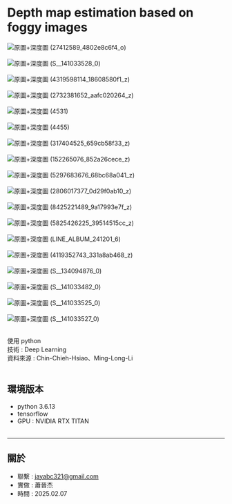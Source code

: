# Depth map estimation based on foggy images
![原圖+深度圖 (27412589_4802e8c6f4_o)](https://github.com/user-attachments/assets/cb0f6ff0-747d-41da-9622-e60c3510b067)<br><br>
![原圖+深度圖 (S__141033528_0)](https://github.com/user-attachments/assets/6dd04840-4644-4333-b43c-2626b081910d)<br><br>
![原圖+深度圖 (4319598114_18608580f1_z)](https://github.com/user-attachments/assets/b37a11a7-ae6b-4c23-98ca-f88b5e8e5074)<br><br>
![原圖+深度圖 (2732381652_aafc020264_z)](https://github.com/user-attachments/assets/e39f6467-d655-44d5-acb2-d65d2f34e347)<br><br>
![原圖+深度圖 (4531)](https://github.com/user-attachments/assets/74ba5817-0314-48c6-8b72-f1d057406d2b)<br><br>
![原圖+深度圖 (4455)](https://github.com/user-attachments/assets/3bd58ce2-65fe-4aa4-9703-3b409d0bdb93)<br><br>
![原圖+深度圖 (317404525_659cb58f33_z)](https://github.com/user-attachments/assets/636a5b27-6658-4b77-a0dd-8dc784c8f0ae)<br><br>
![原圖+深度圖 (152265076_852a26cece_z)](https://github.com/user-attachments/assets/c7de6678-be87-4ad1-839b-baace3824bd3)<br><br>
![原圖+深度圖 (5297683676_68bc68a041_z)](https://github.com/user-attachments/assets/1291d1fd-4750-438e-b0f0-cd16d89299d3)<br><br>
![原圖+深度圖 (2806017377_0d29f0ab10_z)](https://github.com/user-attachments/assets/b93734ea-2730-4c9e-8713-f917f3dcdd8c)<br><br>
![原圖+深度圖 (8425221489_9a17993e7f_z)](https://github.com/user-attachments/assets/e07cc1b5-c099-4102-a794-ce38d8db8022)<br><br>
![原圖+深度圖 (5825426225_39514515cc_z)](https://github.com/user-attachments/assets/f8478bae-3173-4a4a-8586-292c22c21702)<br><br>
![原圖+深度圖 (LINE_ALBUM_241201_6)](https://github.com/user-attachments/assets/c4db94fe-3914-4971-adbb-4f06536ca031)<br><br>
![原圖+深度圖 (4119352743_331a8ab468_z)](https://github.com/user-attachments/assets/2562297c-1edb-4be5-bd08-3b21f81f2d5a)<br><br>
![原圖+深度圖 (S__134094876_0)](https://github.com/user-attachments/assets/66212d21-51f4-4537-b6a8-0955229c4f6d)<br><br>
![原圖+深度圖 (S__141033482_0)](https://github.com/user-attachments/assets/4f07b940-3e6b-4012-b285-0fe6cd832274)<br><br>
![原圖+深度圖 (S__141033525_0)](https://github.com/user-attachments/assets/d5d8f508-ca5a-4970-b184-8e7d2a00a54c)<br><br>
![原圖+深度圖 (S__141033527_0)](https://github.com/user-attachments/assets/8b35a050-d9e3-4176-8cd9-bc99afa7bc24)<br><br>



使用 python<br>
技術 : Deep Learning<br>
資料來源 : Chin-Chieh-Hsiao、Ming-Long-Li<br><br>



環境版本
---
- python 3.6.13 
- tensorflow 
- GPU : NVIDIA RTX TITAN<br><br>


---
關於
---

- 聯繫 : jayabc321@gmail.com
- 實做 : 蕭晉杰
- 時間 : 2025.02.07
